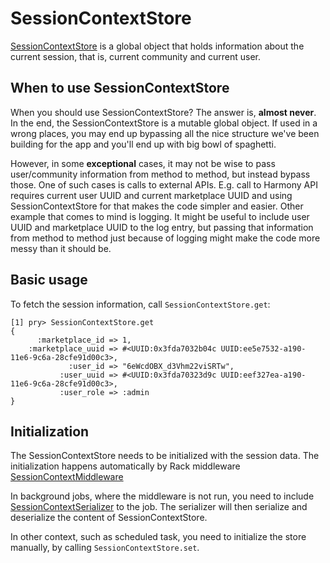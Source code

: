 # SessionContextStore

[SessionContextStore](/app/services/session_context_store.rb) is a global object that holds information about the current session, that is, current community and current user.

## When to use SessionContextStore

When you should use SessionContextStore? The answer is, **almost never**. In the end, the SessionContextStore is a mutable global object. If used in a wrong places, you may end up bypassing all the nice structure we've been building for the app and you'll end up with big bowl of spaghetti.

However, in some **exceptional** cases, it may not be wise to pass user/community information from method to method, but instead bypass those. One of such cases is calls to external APIs. E.g. call to Harmony API requires current user UUID and current marketplace UUID and using SessionContextStore for that makes the code simpler and easier. Other example that comes to mind is logging. It might be useful to include user UUID and marketplace UUID to the log entry, but passing that information from method to method just because of logging might make the code more messy than it should be.

## Basic usage

To fetch the session information, call `SessionContextStore.get`:

```
[1] pry> SessionContextStore.get
{
      :marketplace_id => 1,
    :marketplace_uuid => #<UUID:0x3fda7032b04c UUID:ee5e7532-a190-11e6-9c6a-28cfe91d00c3>,
             :user_id => "6eWcdOBX_d3Vhm22viSRTw",
           :user_uuid => #<UUID:0x3fda70323d9c UUID:eef327ea-a190-11e6-9c6a-28cfe91d00c3>,
           :user_role => :admin
}
```

## Initialization

The SessionContextStore needs to be initialized with the session data. The initialization happens automatically by Rack middleware [SessionContextMiddleware](/lib/rack_middleware/session_context_middleware.rb)

In background jobs, where the middleware is not run, you need to include [SessionContextSerializer](/app/jobs/session_context_serializer.rb) to the job. The serializer will then serialize and deserialize the content of SessionContextStore.

In other context, such as scheduled task, you need to initialize the store manually, by calling `SessionContextStore.set`.
